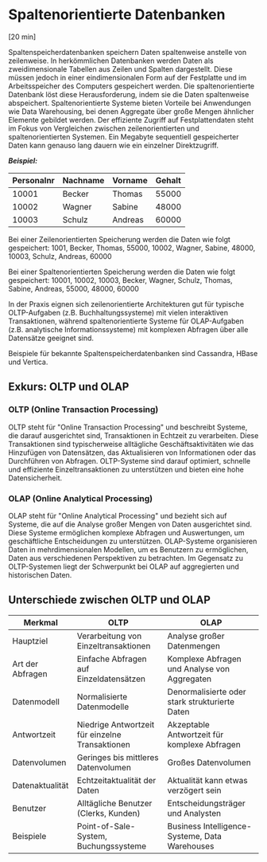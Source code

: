 # Spaltenorientierte Datenbanken
[20 min]

Spaltenspeicherdatenbanken speichern Daten spaltenweise anstelle von zeilenweise. In herkömmlichen Datenbanken werden Daten als zweidimensionale Tabellen aus Zeilen und Spalten dargestellt. Diese müssen jedoch in einer eindimensionalen Form auf der Festplatte und im Arbeitsspeicher des Computers gespeichert werden. Die spaltenorientierte Datenbank löst diese Herausforderung, indem sie die Daten spaltenweise abspeichert. Spaltenorientierte Systeme bieten Vorteile bei Anwendungen wie Data Warehousing, bei denen Aggregate über große Mengen ähnlicher Elemente gebildet werden. Der effiziente Zugriff auf Festplattendaten steht im Fokus von Vergleichen zwischen zeilenorientierten und spaltenorientierten Systemen. Ein Megabyte sequentiell gespeicherter Daten kann genauso lang dauern wie ein einzelner Direktzugriff.

**_Beispiel:_**

| Personalnr | Nachname | Vorname | Gehalt |
|------------|----------|---------|--------|
| 10001      | Becker   | Thomas  | 55000  |
| 10002      | Wagner   | Sabine  | 48000  |
| 10003      | Schulz   | Andreas | 60000  |

Bei einer Zeilenorientierten Speicherung werden die Daten wie folgt gespeichert:
1001, Becker, Thomas, 55000, 10002, Wagner, Sabine, 48000, 10003, Schulz, Andreas, 60000

Bei einer Spaltenorientierten Speicherung werden die Daten wie folgt gespeichert:
10001, 10002, 10003, Becker, Wagner, Schulz, Thomas, Sabine, Andreas, 55000, 48000, 60000

In der Praxis eignen sich zeilenorientierte Architekturen gut für typische OLTP-Aufgaben (z.B. Buchhaltungssysteme) mit vielen interaktiven Transaktionen, während spaltenorientierte Systeme für OLAP-Aufgaben (z.B. analytische Informationssysteme) mit komplexen Abfragen über alle Datensätze geeignet sind.

Beispiele für bekannte Spaltenspeicherdatenbanken sind Cassandra, HBase und Vertica.

## Exkurs: OLTP und OLAP

### OLTP (Online Transaction Processing)

OLTP steht für "Online Transaction Processing" und beschreibt Systeme, die darauf ausgerichtet sind, Transaktionen in Echtzeit zu verarbeiten. Diese Transaktionen sind typischerweise alltägliche Geschäftsaktivitäten wie das Hinzufügen von Datensätzen, das Aktualisieren von Informationen oder das Durchführen von Abfragen. OLTP-Systeme sind darauf optimiert, schnelle und effiziente Einzeltransaktionen zu unterstützen und bieten eine hohe Datensicherheit.

### OLAP (Online Analytical Processing)

OLAP steht für "Online Analytical Processing" und bezieht sich auf Systeme, die auf die Analyse großer Mengen von Daten ausgerichtet sind. Diese Systeme ermöglichen komplexe Abfragen und Auswertungen, um geschäftliche Entscheidungen zu unterstützen. OLAP-Systeme organisieren Daten in mehrdimensionalen Modellen, um es Benutzern zu ermöglichen, Daten aus verschiedenen Perspektiven zu betrachten. Im Gegensatz zu OLTP-Systemen liegt der Schwerpunkt bei OLAP auf aggregierten und historischen Daten.

## Unterschiede zwischen OLTP und OLAP

| Merkmal          | OLTP                                            | OLAP                                           |
|------------------|-------------------------------------------------|------------------------------------------------|
| Hauptziel        | Verarbeitung von Einzeltransaktionen            | Analyse großer Datenmengen                     |
| Art der Abfragen | Einfache Abfragen auf Einzeldatensätzen         | Komplexe Abfragen und Analyse von Aggregaten   |
| Datenmodell      | Normalisierte Datenmodelle                      | Denormalisierte oder stark strukturierte Daten |
| Antwortzeit      | Niedrige Antwortzeit für einzelne Transaktionen | Akzeptable Antwortzeit für komplexe Abfragen   |
| Datenvolumen     | Geringes bis mittleres Datenvolumen             | Großes Datenvolumen                            |
| Datenaktualität  | Echtzeitaktualität der Daten                    | Aktualität kann etwas verzögert sein           |
| Benutzer         | Alltägliche Benutzer (Clerks, Kunden)           | Entscheidungsträger und Analysten              |
| Beispiele        | Point-of-Sale-System, Buchungssysteme           | Business Intelligence-Systeme, Data Warehouses |